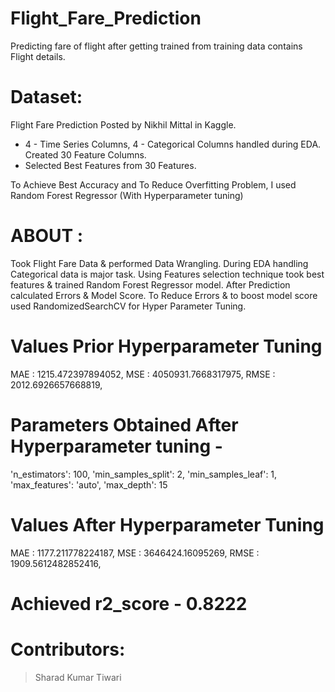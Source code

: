 # Flight_Fare_Prediction

Predicting fare of flight after getting trained from training data contains Flight details.

# Dataset:
Flight Fare Prediction Posted by Nikhil Mittal in Kaggle.
* 4 - Time Series Columns, 4 - Categorical Columns handled during EDA. Created 30 Feature Columns.
* Selected Best Features from 30 Features.

To Achieve Best Accuracy and To Reduce Overfitting Problem, I used  Random Forest Regressor (With Hyperparameter tuning)

# ABOUT :
Took Flight Fare Data & performed Data Wrangling. During EDA handling Categorical data is major task. Using Features selection technique took best features & 
trained Random Forest Regressor model. After Prediction calculated Errors & Model Score. To Reduce Errors & to boost model score used RandomizedSearchCV for 
Hyper Parameter Tuning. 

 # Values Prior Hyperparameter Tuning
   MAE :  1215.472397894052,
   MSE :  4050931.7668317975, 
   RMSE :  2012.6926657668819,
   
# Parameters Obtained After Hyperparameter tuning - 
 'n_estimators': 100,
  'min_samples_split': 2,
  'min_samples_leaf': 1,
  'max_features': 'auto',
  'max_depth': 15
  
# Values After Hyperparameter Tuning
   MAE :  1177.211778224187,
   MSE :  3646424.16095269,
   RMSE :  1909.5612482852416,
  
# Achieved    r2_score -   0.8222

# Contributors:
> Sharad Kumar Tiwari

